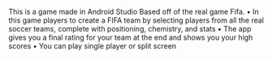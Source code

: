 This is a game made in Android Studio Based off of the real game Fifa. 
•	In this game players to create a FIFA team by selecting players from all the real soccer teams, complete with positioning, chemistry, and stats 
•	The app gives you a final rating for your team at the end and shows you your high scores 
•	You can play single player or split screen
